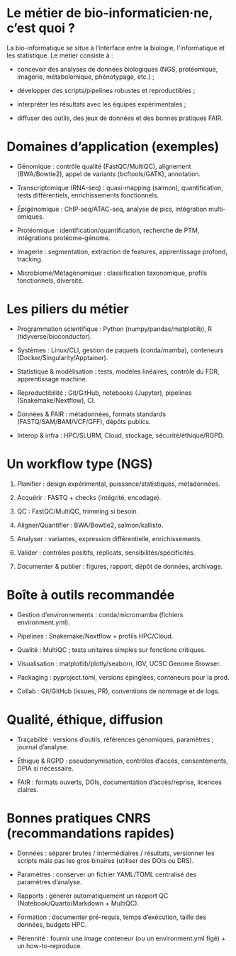 # Le métier de bio-informaticien·ne, c’est quoi ?

La bio-informatique se situe à l’interface entre la biologie, l'informatique et les statistique. 
Le métier consiste à :

- concevoir des analyses de données biologiques (NGS, protéomique, imagerie, métabolomique, phénotypage, etc.) ;

- développer des scripts/pipelines robustes et reproductibles ;

- interpréter les résultats avec les équipes expérimentales ;

- diffuser des outils, des jeux de données et des bonnes pratiques FAIR.

# Domaines d’application (exemples)

- Génomique : contrôle qualité (FastQC/MultiQC), alignement (BWA/Bowtie2), appel de variants (bcftools/GATK), annotation.

- Transcriptomique (RNA-seq) : quasi-mapping (salmon), quantification, tests différentiels, enrichissements fonctionnels.

- Épigénomique : ChIP-seq/ATAC-seq, analyse de pics, intégration multi-omiques.

- Protéomique : identification/quantification, recherche de PTM, intégrations protéome-génome.

- Imagerie : segmentation, extraction de features, apprentissage profond, tracking.

- Microbiome/Métagénomique : classification taxonomique, profils fonctionnels, diversité.


# Les piliers du métier

- Programmation scientifique : Python (numpy/pandas/matplotlib), R (tidyverse/bioconductor).

- Systèmes : Linux/CLI, gestion de paquets (conda/mamba), conteneurs (Docker/Singularity/Apptainer).

- Statistique & modélisation : tests, modèles linéaires, contrôle du FDR, apprentissage machine.

- Reproductibilité : Git/GitHub, notebooks (Jupyter), pipelines (Snakemake/Nextflow), CI.

- Données & FAIR : métadonnées, formats standards (FASTQ/SAM/BAM/VCF/GFF), dépôts publics.

- Interop & infra : HPC/SLURM, Cloud, stockage, sécurité/éthique/RGPD.


# Un workflow type (NGS)

1. Planifier : design expérimental, puissance/statistiques, métadonnées.

2. Acquérir : FASTQ + checks (intégrité, encodage).

3. QC : FastQC/MultiQC, trimming si besoin.

4. Aligner/Quantifier : BWA/Bowtie2, salmon/kallisto.

5. Analyser : variantes, expression différentielle, enrichissements.

6. Valider : contrôles positifs, réplicats, sensibilités/spécificités.

7. Documenter & publier : figures, rapport, dépôt de données, archivage.


# Boîte à outils recommandée

- Gestion d’environnements : conda/micromamba (fichiers environment.yml).

- Pipelines : Snakemake/Nextflow + profils HPC/Cloud.

- Qualité : MultiQC ; tests unitaires simples sur fonctions critiques.

- Visualisation : matplotlib/plotly/seaborn, IGV, UCSC Genome Browser.

- Packaging : pyproject.toml, versions épinglées, conteneurs pour la prod.

- Collab : Git/GitHub (issues, PR), conventions de nommage et de logs.


# Qualité, éthique, diffusion

- Traçabilité : versions d’outils, références génomiques, paramètres ; journal d’analyse.

- Éthique & RGPD : pseudonymisation, contrôles d’accès, consentements, DPIA si nécessaire.

- FAIR : formats ouverts, DOIs, documentation d’accès/reprise, licences claires.

# Bonnes pratiques CNRS (recommandations rapides)

- Données : séparer brutes / intermédiaires / résultats, versionner les scripts mais pas les gros binaires (utiliser des DOIs ou DRS).

- Paramètres : conserver un fichier YAML/TOML centralisé des paramètres d’analyse.

- Rapports : générer automatiquement un rapport QC (Notebook/Quarto/Markdown + MultiQC).

- Formation : documenter pré-requis, temps d’exécution, taille des données, budgets HPC.

- Pérennité : fournir une image conteneur (ou un environment.yml figé) + un how-to-reproduce.